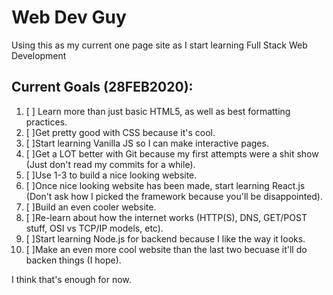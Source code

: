# Web Dev Guy

Using this as my current one page site as I start learning Full Stack Web Development

## Current Goals (28FEB2020):

1. [ ] Learn more than just basic HTML5, as well as best formatting practices.
2. [ ]Get pretty good with CSS because it's cool.
3. [ ]Start learning Vanilla JS so I can make interactive pages.
4. [ ]Get a LOT better with Git because my first attempts were a shit show (Just don't read my commits for a while).
5. [ ]Use 1-3 to build a nice looking website.
6. [ ]Once nice looking website has been made, start learning React.js (Don't ask how I picked the framework because you'll be disappointed).
7. [ ]Build an even cooler website.
8. [ ]Re-learn about how the internet works (HTTP(S), DNS, GET/POST stuff, OSI vs TCP/IP models, etc).
9. [ ]Start learning Node.js for backend because I like the way it looks.
10. [ ]Make an even more cool website than the last two becuase it'll do backen things (I hope).

I think that's enough for now.



